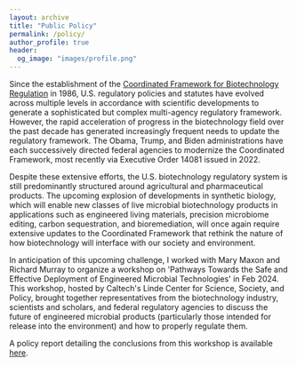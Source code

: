 ```yaml
---
layout: archive
title: "Public Policy"
permalink: /policy/
author_profile: true
header:
  og_image: "images/profile.png"
---
```

Since the establishment of the [Coordinated Framework for Biotechnology Regulation](https://usbiotechnologyregulation.mrp.usda.gov/biotechnologygov/about) in 1986, U.S. regulatory policies and statutes have evolved across multiple levels in accordance with scientific developments to generate a sophisticated but complex multi-agency regulatory framework. However, the rapid acceleration of progress in the biotechnology field over the past decade has generated increasingly frequent needs to update the regulatory framework. The Obama, Trump, and Biden administrations have each successively directed federal agencies to modernize the Coordinated Framework, most recently via Executive Order 14081 issued in 2022.

Despite these extensive efforts, the U.S. biotechnology regulatory system is still predominantly structured around agricultural and pharmaceutical products. The upcoming explosion of developments in synthetic biology, which will enable new classes of live microbial biotechnology products in applications such as engineered living materials, precision microbiome editing, carbon sequestration, and bioremediation, will once again require extensive updates to the Coordinated Framework that rethink the nature of how biotechnology will interface with our society and environment.

In anticipation of this upcoming challenge, I worked with Mary Maxon and Richard Murray to organize a workshop on 'Pathways Towards the Safe and Effective Deployment of Engineered Microbial Technologies' in Feb 2024. This workshop, hosted by Caltech's Linde Center for Science, Society, and Policy, brought together representatives from the biotechnology industry, scientists and scholars, and federal regulatory agencies to discuss the future of engineered microbial products (particularly those intended for release into the environment) and how to properly regulate them.

A policy report detailing the conclusions from this workshop is available [here](https://lindeinstitute.caltech.edu/research/lcssp/reports/emer-report).
